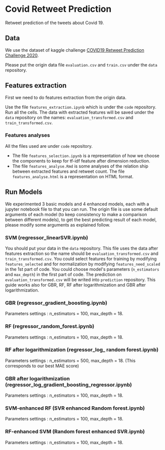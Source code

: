 # Covid Retweet Prediction
Retweet prediction of the tweets about Covid 19.

## Data

We use the dataset of kaggle challenge [COVID19 Retweet Prediction Challenge 2020](https://www.kaggle.com/c/covid19-retweet-prediction-challenge-2020/data).

Please put the origin data file `evaluation.csv` and `train.csv` under the `data` repository.

## Features extraction

First we need to do features extraction from the origin data. 

Use the file `features_extraction.ipynb` which is under the `code` repository. Run all the cells. The data with extracted features will be saved under the `data` repository on the names: `evaluation_transformed.csv` and `train_transformed.csv`.

### Features analyses

All the files used are under `code` repository.

* The file `features_selection.ipynb` is a representation of how we choose the components to keep for tf-idf feature after dimension reduction.
* The file `features_analyse.Rmd` is some analyses of the relation ship between extracted features and retweet count. The file `features_analyse.html` is a representation on HTML format.

## Run Models

We experimented 3 basic models and 4 enhanced models, each with a jupyter notebook file to that you can run. The origin file is use some default arguments of each model (to keep consistency to make a comparison between different models), to get the best predicting result of each model, please modify some arguments as explained follow.

### SVM (regressor_linearSVR.ipynb)

You should put your data in the `data` repository. This file uses the data after features extraction so the name should be `evaluation_transformed.csv` and `train_transformed.csv`. 
You could select features for training by modifying `features_selected` and for normalization by modifying `features_need_scaled` in the 1st part of code. 
You could choose model's parameters (`n_estimators` and `max_depth`) in the first part of code. 
The prediction on `evaluation_transformed.csv` will be writed into `prediction` repository. This guide works also for GBR, RF, RF after logarithmization and GBR after logarithmization. 

### GBR (regressor_gradient_boosting.ipynb)

Parameters settings : n_estimators = 100, max_depth = 18.

### RF (regressor_random_forest.ipynb)

Parameters settings : n_estimators = 100, max_depth = 18.

### RF after logarithmization (regressor_log_ random forest.ipynb)

Parameters settings : n_estimators = 500, max_depth = 18. (This corresponds to our best MAE score)

### GBR after logarithmization (regressor_log_gradient_boosting_regressor.ipynb)

Parameters settings : n_estimators = 100, max_depth = 18.

### SVM-enhanced RF (SVR enhanced Random forest.ipynb)

Parameters settings : n_estimators = 100, max_depth = 18.

### RF-enhanced SVM (Random forest enhanced SVR.ipynb)

Parameters settings : n_estimators = 100, max_depth = 18.
